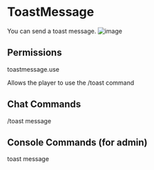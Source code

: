 # ToastMessage

You can send a toast message.
![image](https://github.com/jerkypaisen/ToastMessage/assets/136916794/3ef92b83-40f2-498f-9528-ed4b3e047d6a)

## Permissions
toastmessage.use


Allows the player to use the /toast command


## Chat Commands
/toast message

## Console Commands (for admin)
toast message
